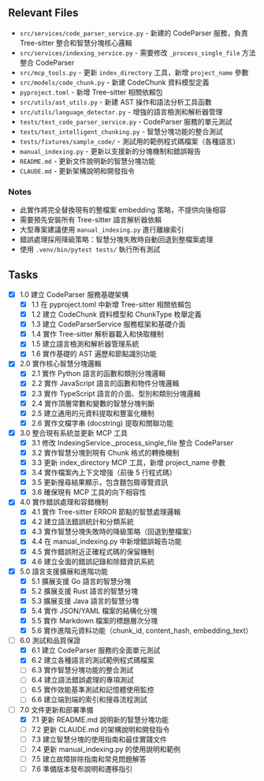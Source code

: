 ## Relevant Files

- `src/services/code_parser_service.py` - 新建的 CodeParser 服務，負責 Tree-sitter 整合和智慧分塊核心邏輯
- `src/services/indexing_service.py` - 需要修改 `_process_single_file` 方法整合 CodeParser
- `src/mcp_tools.py` - 更新 `index_directory` 工具，新增 `project_name` 參數
- `src/models/code_chunk.py` - 新建 CodeChunk 資料模型定義
- `pyproject.toml` - 新增 Tree-sitter 相關依賴包
- `src/utils/ast_utils.py` - 新建 AST 操作和語法分析工具函數
- `src/utils/language_detector.py` - 增強的語言檢測和解析器管理
- `tests/test_code_parser_service.py` - CodeParser 服務的單元測試
- `tests/test_intelligent_chunking.py` - 智慧分塊功能的整合測試
- `tests/fixtures/sample_code/` - 測試用的範例程式碼檔案（各種語言）
- `manual_indexing.py` - 更新以支援新的分塊機制和錯誤報告
- `README.md` - 更新文件說明新的智慧分塊功能
- `CLAUDE.md` - 更新架構說明和開發指令

### Notes

- 此實作將完全替換現有的整檔案 embedding 策略，不提供向後相容
- 需要預先安裝所有 Tree-sitter 語言解析器依賴
- 大型專案建議使用 `manual_indexing.py` 進行離線索引
- 錯誤處理採用降級策略：智慧分塊失敗時自動回退到整檔案處理
- 使用 `.venv/bin/pytest tests/` 執行所有測試

## Tasks

- [x] 1.0 建立 CodeParser 服務基礎架構
  - [x] 1.1 在 pyproject.toml 中新增 Tree-sitter 相關依賴包
  - [x] 1.2 建立 CodeChunk 資料模型和 ChunkType 枚舉定義
  - [x] 1.3 建立 CodeParserService 服務框架和基礎介面
  - [x] 1.4 實作 Tree-sitter 解析器載入和快取機制
  - [x] 1.5 建立語言檢測和解析器管理系統
  - [x] 1.6 實作基礎的 AST 遍歷和節點識別功能

- [x] 2.0 實作核心智慧分塊邏輯
  - [x] 2.1 實作 Python 語言的函數和類別分塊邏輯
  - [x] 2.2 實作 JavaScript 語言的函數和物件分塊邏輯
  - [x] 2.3 實作 TypeScript 語言的介面、型別和類別分塊邏輯
  - [x] 2.4 實作頂層常數和變數的智慧分塊判斷
  - [x] 2.5 建立通用的元資料提取和豐富化機制
  - [x] 2.6 實作文檔字串 (docstring) 提取和關聯功能

- [x] 3.0 整合現有系統並更新 MCP 工具
  - [x] 3.1 修改 IndexingService._process_single_file 整合 CodeParser
  - [x] 3.2 實作智慧分塊到現有 Chunk 格式的轉換機制
  - [x] 3.3 更新 index_directory MCP 工具，新增 project_name 參數
  - [x] 3.4 實作檔案內上下文增強（前後 5 行程式碼）
  - [x] 3.5 更新搜尋結果顯示，包含麵包屑導覽資訊
  - [x] 3.6 確保現有 MCP 工具的向下相容性

- [x] 4.0 實作錯誤處理和容錯機制
  - [x] 4.1 實作 Tree-sitter ERROR 節點的智慧處理邏輯
  - [x] 4.2 建立語法錯誤統計和分類系統
  - [x] 4.3 實作智慧分塊失敗時的降級策略（回退到整檔案）
  - [x] 4.4 在 manual_indexing.py 中新增錯誤報告功能
  - [x] 4.5 實作錯誤附近正確程式碼的保留機制
  - [x] 4.6 建立全面的錯誤記錄和除錯資訊系統

- [x] 5.0 語言支援擴展和進階功能
  - [x] 5.1 擴展支援 Go 語言的智慧分塊
  - [x] 5.2 擴展支援 Rust 語言的智慧分塊
  - [x] 5.3 擴展支援 Java 語言的智慧分塊
  - [x] 5.4 實作 JSON/YAML 檔案的結構化分塊
  - [x] 5.5 實作 Markdown 檔案的標題層次分塊
  - [x] 5.6 實作進階元資料功能（chunk_id, content_hash, embedding_text）

- [ ] 6.0 測試和品質保證
  - [x] 6.1 建立 CodeParser 服務的全面單元測試
  - [x] 6.2 建立各種語言的測試範例程式碼檔案
  - [ ] 6.3 實作智慧分塊功能的整合測試
  - [ ] 6.4 建立語法錯誤處理的專項測試
  - [ ] 6.5 實作效能基準測試和記憶體使用監控
  - [ ] 6.6 建立端到端的索引和搜尋流程測試

- [ ] 7.0 文件更新和部署準備
  - [x] 7.1 更新 README.md 說明新的智慧分塊功能
  - [ ] 7.2 更新 CLAUDE.md 的架構說明和開發指令
  - [ ] 7.3 建立智慧分塊的使用指南和最佳實踐文件
  - [ ] 7.4 更新 manual_indexing.py 的使用說明和範例
  - [ ] 7.5 建立故障排除指南和常見問題解答
  - [ ] 7.6 準備版本發布說明和遷移指引